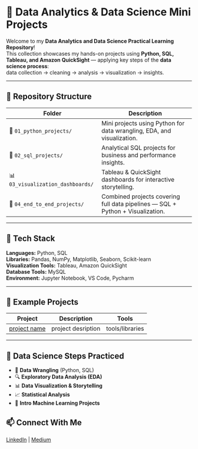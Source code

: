 # 🧠 Data Analytics & Data Science Mini Projects

Welcome to my **Data Analytics and Data Science Practical Learning Repository**!  
This collection showcases my hands-on projects using **Python, SQL, Tableau, and Amazon QuickSight** — applying key steps of the **data science process**:  
data collection → cleaning → analysis → visualization → insights.

---

## 📂 **Repository Structure**

| Folder | Description |
|--------|--------------|
| 🐍 `01_python_projects/` | Mini projects using Python for data wrangling, EDA, and visualization. |
| 🧩 `02_sql_projects/` | Analytical SQL projects for business and performance insights. |
| 📊 `03_visualization_dashboards/` | Tableau & QuickSight dashboards for interactive storytelling. |
| 🚀 `04_end_to_end_projects/` | Combined projects covering full data pipelines — SQL + Python + Visualization. |

---

## 🧰 **Tech Stack**

**Languages:** Python, SQL  
**Libraries:** Pandas, NumPy, Matplotlib, Seaborn, Scikit-learn  
**Visualization Tools:** Tableau, Amazon QuickSight  
**Database Tools:** MySQL  
**Environment:** Jupyter Notebook, VS Code, Pycharm

---

## 🧠 **Example Projects**

| Project | Description | Tools |
|----------|--------------|--------|
| [project name](repolink) | project desription | tools/libraries |

---

## 🔄 **Data Science Steps Practiced**

- 🧹 **Data Wrangling** (Python, SQL)
- 🔍 **Exploratory Data Analysis (EDA)**
- 📊 **Data Visualization & Storytelling**
- 📈 **Statistical Analysis**
- 🤖 **Intro Machine Learning Projects**


## 📫 **Connect With Me**
[LinkedIn](https://www.linkedin.com/in/nwangumaemmanuel/) | [Medium](https://medium.com/@Emar7)

